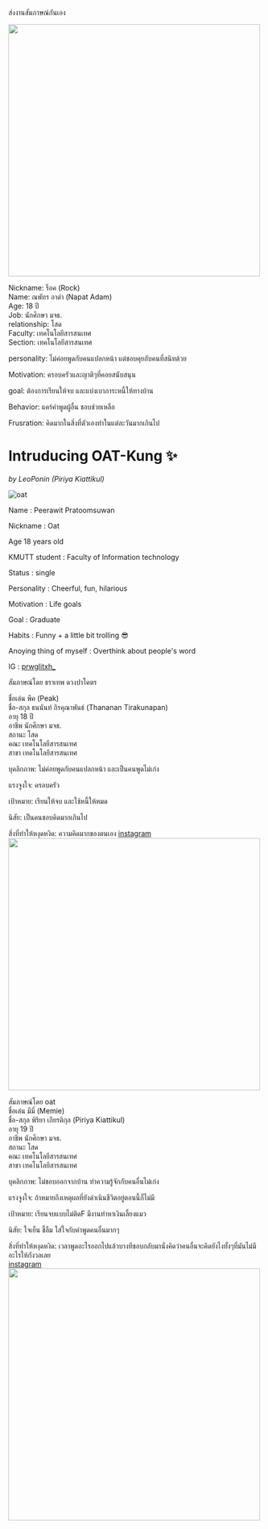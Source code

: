 ส่งงานสัมภาษณ์กันเอง

<img src="image-1.jpg" alt="" width = 500px>

Nickname: ร็อค (Rock) <br>
Name: ณพัทร อาดำ (Napat Adam) <br>
Age: 18 ปี <br>
Job: นักศึกษา มจธ. <br>
relationship: โสด  <br>
Faculty: เทคโนโลยีสารสนเทศ <br>
Section: เทคโนโลยีสารสนเทศ  <br>

personality: ไม่ค่อยพูดกับคนแปลกหน้า แต่ชอบคุยกับคนที่สนิทด้วย

Motivation: ครอบครัวและญาติๆที่คอยสนับสนุน

goal: ต้องการเรียนให้จบ และแบ่งเบาภาระหนี้ให้ทางบ้าน

Behavior: แคร์คำพูดผู้อื่น ชอบช่วยเหลือ

Frusration: คิดมากในสิ่งที่ตัวเองทำในแต่ละวันมากเกินไป


# Intruducing OAT-Kung ✨
_by LeoPonin (Piriya Kiattikul)_

![oat](aot.jpg)

Name : Peerawit Pratoomsuwan

Nickname : Oat

Age 18 years old

KMUTT student : Faculty of Information technology

Status : single

Personality : Cheerful, fun, hilarious

Motivation : Life goals

Goal : Graduate

Habits : Funny + a little bit trolling 😎

Anoying thing of myself : Overthink about people's word

IG : [prwglitxh_](https://www.instagram.com/prwglitxh_?hl=en)

สัมภาษณ์โดย ธราเทพ ดวงปาโคตร <br>

ชื่อเล่น พีค (Peak) <br>
ชื่อ-สกุล ธนนันท์ ถิรคุณาพันธ์ (Thananan Tirakunapan) <br>
อายุ 18 ปี <br>
อาชีพ นักศึกษา มจธ. <br>
สถานะ โสด  <br>
คณะ เทคโนโลยีสารสนเทศ <br>
สาขา เทคโนโลยีสารสนเทศ  <br>

บุคลิกภาพ: ไม่ค่อยพูดกับคนแปลกหน้า และเป็นคนพูดไม่เก่ง

แรงจูงใจ: ครอบครัว

เป้าหมาย: เรียนให้จบ และใช้หนี้ให้หมด

นิสัย: เป็นคนชอบคิดมากเกินไป

สิ่งที่ทำให้หงุดหงิด: ความคิดมากของตนเอง
[instagram](https://www.instagram.com/makato_kun?igsh=MWRqdzlmbHpqMHVtcQ==) <br>
<img src="peak.jpg" width= 500 px>


สัมภาษณ์โดย oat <br>
ชื่อเล่น มีมี่ (Memie) <br>
ชื่อ-สกุล พิริยา เกียรติกุล (Piriya Kiattikul) <br>
อายุ 19 ปี <br>
อาชีพ นักศึกษา มจธ. <br>
สถานะ โสด <br>
คณะ เทคโนโลยีสารสนเทศ <br>
สาขา เทคโนโลยีสารสนเทศ <br>

บุคลิกภาพ: ไม่ชอบออกจากบ้าน ทำความรู้จักกับคนอื่นไม่เก่ง <br>

แรงจูงใจ: ถ้าหมายถึงเหตุผลที่ยังดำเนินชีวิตอยู่ตอนนี้ก็ไม่มี <br>

เป้าหมาย: เรียนจบแบบไม่ติดF มีงานทำหาเงินเลี้ยงแมว <br>

นิสัย: ใจเย็น ขี้ลืม ใส่ใจกับคำพูดคนอื่นมากๆ <br>

สิ่งที่ทำให้หงุดหงิด: เวลาพูดอะไรออกไปแล้วบางทีชอบกลับมานั่งคิดว่าคนอื่นจะคิดยังไงทั้งๆที่มันไม่มีอะไรให้กังวลเลย <br>
[instagram](https://www.instagram.com/livuniverse?igsh=cHNjMHBpZmFuNjF5) <br>
<img src = "image.jpg" width = 500px >


